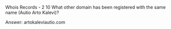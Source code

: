 Whois Records - 2
10
What other domain has been registered with the same name (Autio Arto Kalevi)?

Answer: artokaleviautio.com
